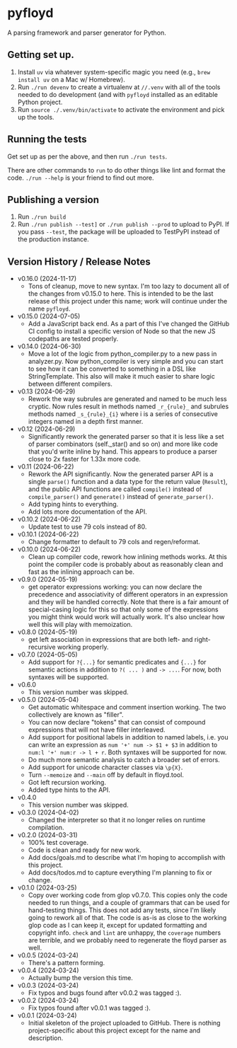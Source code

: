 # pyfloyd

A parsing framework and parser generator for Python.

## Getting set up.

1. Install `uv` via whatever system-specific magic you need (e.g.,
   `brew install uv` on a Mac w/ Homebrew).
2. Run `./run devenv` to create a virtualenv at `//.venv` with
   all of the tools needed to do development (and with `pyfloyd` installed
   as an editable Python project.
3. Run `source ./.venv/bin/activate` to activate the environment and pick
   up the tools.

## Running the tests

Get set up as per the above, and then run `./run tests`.

There are other commands to `run` to do other things like lint and
format the code. `./run --help` is your friend to find out more.

## Publishing a version

1. Run `./run build`
2. Run `./run publish --test]` or `./run publish --prod` to upload to PyPI.
   If you pass `--test`, the package will be uploaded to TestPyPI instead
   of the production instance.

## Version History / Release Notes

* v0.16.0 (2024-11-17)
    * Tons of cleanup, move to new syntax. I'm too lazy to document all of
      the changes from v0.15.0 to here. This is intended to be the last
      release of this project under this name; work will continue under
      the name `pyfloyd`.
* v0.15.0 (2024-07-05)
    * Add a JavaScript back end. As a part of this I've changed the GitHub
      CI config to install a specific version of Node so that the new
      JS codepaths are tested properly.
* v0.14.0 (2024-06-30)
    * Move a lot of the logic from python_compiler.py to a new pass in
      analyzer.py. Now python_compiler is very simple and you can start
      to see how it can be converted to something in a DSL like
      StringTemplate. This also will make it much easier to share logic
      between different compilers.
* v0.13 (2024-06-29)
    * Rework the way subrules are generated and named to be much less
      cryptic. Now rules result in methods named `_r_{rule}_` and
      subrules methods named `_s_{rule}_{i}` where i is a series of
      consecutive integers named in a depth first manner.
* v0.12 (2024-06-29)
    * Significantly rework the generated parser so that it is less like
      a set of parser combinators (self._star() and so on) and more like
      code that you'd write inline by hand. This appears to produce a
      parser close to 2x faster for 1.33x more code.
* v0.11 (2024-06-22)
    * Rework the API significantly. Now the generated parser API is a single
      `parse()` function and a data type for the return value (`Result`),
      and the public API functions are called `compile()` instead of
      `compile_parser()` and `generate()` instead of `generate_parser()`.
    * Add typing hints to everything.
    * Add lots more documentation of the API.
* v0.10.2 (2024-06-22)
    * Update test to use 79 cols instead of 80.
* v0.10.1 (2024-06-22)
    * Change formatter to default to 79 cols and regen/reformat.
* v0.10.0 (2024-06-22)
    * Clean up compiler code, rework how inlining methods works. At this
      point the compiler code is probably about as reasonably clean and
      fast as the inlining approach can be.
* v0.9.0 (2024-05-19)
    * get operator expressions working: you can now declare the precedence
      and associativity of different operators in an expression and they
      will be handled correctly. Note that there is a fair amount of
      special-casing logic for this so that only some of the expressions
      you might think would work will actually work. It's also unclear
      how well this will play with memoization.
* v0.8.0 (2024-05-19)
    * get left association in expressions that are both left- and
      right-recursive working properly.
* v0.7.0 (2024-05-05)
   * Add support for `?{...}` for semantic predicates and `{...}` for
     semantic actions in addition to `?( ... )` and `-> ...`. For now,
     both syntaxes will be supported.
* v0.6.0
   * This version number was skipped.
* v0.5.0 (2024-05-04)
   * Get automatic whitespace and comment insertion working. The
     two collectively are known as "filler".
   * You can now declare "tokens" that can consist of compound expressions
     that will not have filler interleaved.
   * Add support for positional labels in addition to named labels, i.e.
     you can write an expression as `num '+' num -> $1 + $3` in addition
     to `num:l '+' num:r -> l + r`. Both syntaxes will be supported for
     now.
   * Do much more semantic analysis to catch a broader set of errors.
   * Add support for unicode character classes via `\p{X}`.
   * Turn `--memoize` and `--main` off by default in floyd.tool.
   * Got left recursion working.
   * Added type hints to the API.
* v0.4.0
    * This version number was skipped.
* v0.3.0 (2024-04-02)
    * Changed the interpreter so that it no longer relies on runtime
      compilation.
* v0.2.0 (2024-03-31)
    * 100% test coverage.
    * Code is clean and ready for new work.
    * Add docs/goals.md to describe what I'm hoping to accomplish with
      this project.
    * Add docs/todos.md to capture everything I'm planning to fix or
      change.
* v0.1.0 (2024-03-25)
    * Copy over working code from glop v0.7.0. This copies only the code
      needed to run things, and a couple of grammars that can be used
      for hand-testing things. This does not add any tests, since I'm
      likely going to rework all of that. The code is as-is as close to
      the working glop code as I can keep it, except for updated formatting
      and copyright info. `check` and `lint` are unhappy, the `coverage`
      numbers are terrible, and we probably need to regenerate the floyd
      parser as well.
* v0.0.5 (2024-03-24)
    * There's a pattern forming.
* v0.0.4 (2024-03-24)
    * Actually bump the version this time.
* v0.0.3 (2024-03-24)
    * Fix typos and bugs found after v0.0.2 was tagged :).
* v0.0.2 (2024-03-24)
    * Fix typos found after v0.0.1 was tagged :).
* v0.0.1 (2024-03-24)
    * Initial skeleton of the project uploaded to GitHub. There is nothing
      project-specific about this project except for the name and
      description.
